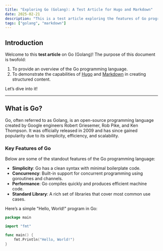 ```yaml
---
title: "Exploring Go (Golang): A Test Article for Hugo and Markdown"
date: 2025-02-21
description: "This is a test article exploring the features of Go programming language while testing the capabilities of Hugo and Markdown."
tags: ["golang", "markdown"]
---
```


## Introduction

Welcome to this **test article** on Go (Golang)! The purpose of this document is twofold: 

1. To provide an overview of the Go programming language.
2. To demonstrate the capabilities of [Hugo](https://gohugo.io/) and [Markdown](https://daringfireball.net/projects/markdown/) in creating structured content.

Let’s dive into it!

---

## What is Go?

Go, often referred to as Golang, is an open-source programming language created by Google engineers Robert Griesemer, Rob Pike, and Ken Thompson. It was officially released in 2009 and has since gained popularity due to its simplicity, efficiency, and scalability.

### Key Features of Go

Below are some of the standout features of the Go programming language:

- **Simplicity**: Go has a clean syntax with minimal boilerplate code.
- **Concurrency**: Built-in support for concurrent programming using goroutines and channels.
- **Performance**: Go compiles quickly and produces efficient machine code.
- **Standard Library**: A rich set of libraries that cover most common use cases.

Here’s a simple "Hello, World!" program in Go:

```go
package main

import "fmt"

func main() {
    fmt.Println("Hello, World!")
}